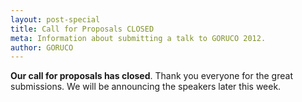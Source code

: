 ```yaml
---
layout: post-special
title: Call for Proposals CLOSED
meta: Information about submitting a talk to GORUCO 2012.
author: GORUCO
---
```

**Our call for proposals has closed**. Thank you everyone for the great submissions. We will be announcing the speakers later this week.
